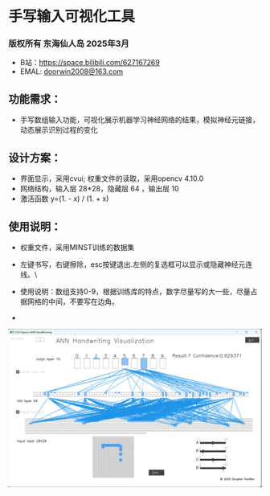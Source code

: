 # 手写输入可视化工具
### 版权所有 东海仙人岛 2025年3月 
* B站：https://space.bilibili.com/627167269
* EMAL: doorwin2008@163.com
## 功能需求：
* 手写数组输入功能，可视化展示机器学习神经网络的结果，模拟神经元链接，动态展示识别过程的变化
## 设计方案：
* 界面显示，采用cvui; 权重文件的读取，采用opencv 4.10.0
* 网络结构，输入层 28*28，隐藏层 64 ，输出层 10
* 激活函数 y=(1. - x) / (1. + x)
## 使用说明：
* 权重文件，采用MINST训练的数据集
* 左键书写，右键擦除，esc按键退出.左侧的复选框可以显示或隐藏神经元连线。\
* 使用说明：数组支持0-9，根据训练库的特点，数字尽量写的大一些，尽量占据网格的中间，不要写在边角。

* 
![本地路径](handwriting.png)
